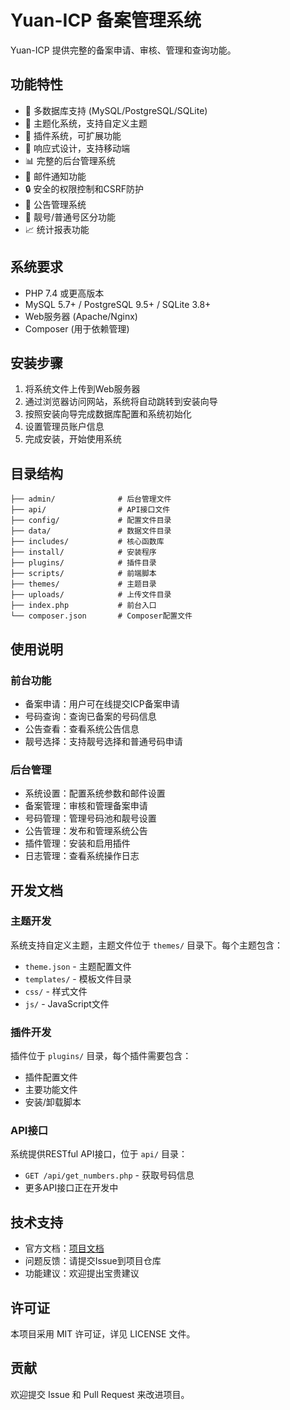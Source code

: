 # Yuan-ICP 备案管理系统

Yuan-ICP 提供完整的备案申请、审核、管理和查询功能。

## 功能特性

- 🚀 多数据库支持 (MySQL/PostgreSQL/SQLite)
- 🎨 主题化系统，支持自定义主题
- 🔌 插件系统，可扩展功能
- 📱 响应式设计，支持移动端
- 📊 完整的后台管理系统
- 📧 邮件通知功能
- 🔒 安全的权限控制和CSRF防护
- 📝 公告管理系统
- 🎯 靓号/普通号区分功能
- 📈 统计报表功能

## 系统要求

- PHP 7.4 或更高版本
- MySQL 5.7+ / PostgreSQL 9.5+ / SQLite 3.8+
- Web服务器 (Apache/Nginx)
- Composer (用于依赖管理)

## 安装步骤

1. 将系统文件上传到Web服务器
2. 通过浏览器访问网站，系统将自动跳转到安装向导
3. 按照安装向导完成数据库配置和系统初始化
4. 设置管理员账户信息
5. 完成安装，开始使用系统

## 目录结构

```
├── admin/              # 后台管理文件
├── api/                # API接口文件
├── config/             # 配置文件目录
├── data/               # 数据文件目录
├── includes/           # 核心函数库
├── install/            # 安装程序
├── plugins/            # 插件目录
├── scripts/            # 前端脚本
├── themes/             # 主题目录
├── uploads/            # 上传文件目录
├── index.php           # 前台入口
└── composer.json       # Composer配置文件
```

## 使用说明

### 前台功能
- 备案申请：用户可在线提交ICP备案申请
- 号码查询：查询已备案的号码信息
- 公告查看：查看系统公告信息
- 靓号选择：支持靓号选择和普通号码申请

### 后台管理
- 系统设置：配置系统参数和邮件设置
- 备案管理：审核和管理备案申请
- 号码管理：管理号码池和靓号设置
- 公告管理：发布和管理系统公告
- 插件管理：安装和启用插件
- 日志管理：查看系统操作日志

## 开发文档

### 主题开发
系统支持自定义主题，主题文件位于 `themes/` 目录下。每个主题包含：
- `theme.json` - 主题配置文件
- `templates/` - 模板文件目录
- `css/` - 样式文件
- `js/` - JavaScript文件

### 插件开发
插件位于 `plugins/` 目录，每个插件需要包含：
- 插件配置文件
- 主要功能文件
- 安装/卸载脚本

### API接口
系统提供RESTful API接口，位于 `api/` 目录：
- `GET /api/get_numbers.php` - 获取号码信息
- 更多API接口正在开发中

## 技术支持

- 官方文档：[项目文档](https://icp-doc.6uu.us/)
- 问题反馈：请提交Issue到项目仓库
- 功能建议：欢迎提出宝贵建议

## 许可证

本项目采用 MIT 许可证，详见 LICENSE 文件。

## 贡献

欢迎提交 Issue 和 Pull Request 来改进项目。
